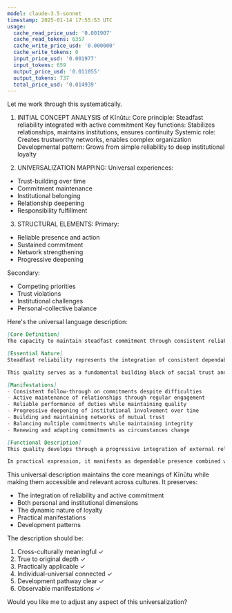 ```yaml
---
model: claude-3.5-sonnet
timestamp: 2025-01-14 17:55:53 UTC
usage:
  cache_read_price_usd: '0.001907'
  cache_read_tokens: 6357
  cache_write_price_usd: '0.000000'
  cache_write_tokens: 0
  input_price_usd: '0.001977'
  input_tokens: 659
  output_price_usd: '0.011055'
  output_tokens: 737
  total_price_usd: '0.014939'
---
```


Let me work through this systematically.

1. INITIAL CONCEPT ANALYSIS of Kīnūtu:
Core principle: Steadfast reliability integrated with active commitment
Key functions: Stabilizes relationships, maintains institutions, ensures continuity
Systemic role: Creates trustworthy networks, enables complex organization
Developmental pattern: Grows from simple reliability to deep institutional loyalty

2. UNIVERSALIZATION MAPPING:
Universal experiences:
- Trust-building over time
- Commitment maintenance
- Institutional belonging
- Relationship deepening
- Responsibility fulfillment

3. STRUCTURAL ELEMENTS:
Primary:
- Reliable presence and action
- Sustained commitment
- Network strengthening
- Progressive deepening

Secondary:
- Competing priorities
- Trust violations
- Institutional challenges
- Personal-collective balance

Here's the universal language description:

```markdown
[Core Definition]
The capacity to maintain steadfast commitment through consistent reliability and active dedication, manifesting in both personal relationships and institutional contexts. This quality combines dependable presence with dynamic engagement, creating sustainable bonds of trust and enabling complex social cooperation.

[Essential Nature]
Steadfast reliability represents the integration of consistent dependability with active commitment, operating at both individual and collective levels. It manifests as a dynamic stability that strengthens over time through faithful action and dedicated presence. Unlike simple predictability, it involves conscious choice and renewal of commitment, particularly when facing challenges or competing demands.

This quality serves as a fundamental building block of social trust and institutional continuity, creating the stable foundation necessary for complex human cooperation while remaining adaptable to changing circumstances. It combines the strength of persistence with the warmth of genuine dedication.

[Manifestations]
- Consistent follow-through on commitments despite difficulties
- Active maintenance of relationships through regular engagement
- Reliable performance of duties while maintaining quality
- Progressive deepening of institutional involvement over time
- Building and maintaining networks of mutual trust
- Balancing multiple commitments while maintaining integrity
- Renewing and adapting commitments as circumstances change

[Functional Description]
This quality develops through a progressive integration of external reliability with internal commitment. Beginning with simple consistency in action, it evolves through conscious choice and repeated renewal of dedication. Each successful fulfillment of responsibility strengthens both capability and commitment, creating a positive feedback loop that deepens capacity over time. Challenges and competing demands serve as opportunities for conscious recommitment and growth.

In practical expression, it manifests as dependable presence combined with active engagement in relationships and responsibilities. This creates a foundation of trust that enables increasingly complex cooperation and organization. The quality operates both horizontally in peer relationships and vertically in hierarchical structures, creating stable networks that can sustain long-term endeavors while remaining adaptable to change.
```

This universal description maintains the core meanings of Kīnūtu while making them accessible and relevant across cultures. It preserves:
- The integration of reliability and active commitment
- Both personal and institutional dimensions
- The dynamic nature of loyalty
- Practical manifestations
- Development patterns

The description should be:
1. Cross-culturally meaningful ✓
2. True to original depth ✓
3. Practically applicable ✓
4. Individual-universal connected ✓
5. Development pathway clear ✓
6. Observable manifestations ✓

Would you like me to adjust any aspect of this universalization?